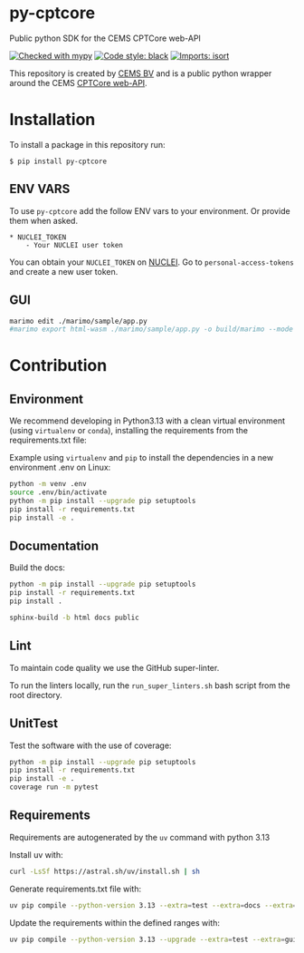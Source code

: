 # py-cptcore
Public python SDK for the CEMS CPTCore web-API

[![Checked with mypy](https://www.mypy-lang.org/static/mypy_badge.svg)](http://mypy-lang.org/)
[![Code style: black](https://img.shields.io/badge/code%20style-black-000000.svg)](https://github.com/psf/black)
[![Imports: isort](https://img.shields.io/badge/%20imports-isort-%231674b1?style=flat&labelColor=ef8336)](https://pycqa.github.io/isort/)


This repository is created by [CEMS BV](https://cemsbv.nl/) and is a public python wrapper around the CEMS [CPTCore web-API](https://nuclei.cemsbv.io/#/cptcore/api).

# Installation

To install a package in this repository run:

`$ pip install py-cptcore`


## ENV VARS

To use `py-cptcore` add the follow ENV vars to your environment. Or provide them when asked.

```
* NUCLEI_TOKEN
    - Your NUCLEI user token
```

You can obtain your `NUCLEI_TOKEN` on [NUCLEI](https://nuclei.cemsbv.io/#/). 
Go to `personal-access-tokens` and create a new user token.

## GUI

```bash
marimo edit ./marimo/sample/app.py
#marimo export html-wasm ./marimo/sample/app.py -o build/marimo --mode edit
```


# Contribution

## Environment

We recommend developing in Python3.13 with a clean virtual environment (using `virtualenv` or `conda`), installing the requirements from the requirements.txt file:

Example using `virtualenv` and `pip` to install the dependencies in a new environment .env on Linux:

```bash
python -m venv .env
source .env/bin/activate
python -m pip install --upgrade pip setuptools
pip install -r requirements.txt
pip install -e .
```

## Documentation

Build the docs:

```bash
python -m pip install --upgrade pip setuptools
pip install -r requirements.txt
pip install .

sphinx-build -b html docs public
```

## Lint

To maintain code quality we use the GitHub super-linter.

To run the linters locally, run the `run_super_linters.sh` bash script from the root directory.

## UnitTest

Test the software with the use of coverage:

```bash
python -m pip install --upgrade pip setuptools
pip install -r requirements.txt
pip install -e .
coverage run -m pytest
```

## Requirements

Requirements are autogenerated by the `uv` command with python 3.13

Install uv with:

```bash
curl -LsSf https://astral.sh/uv/install.sh | sh
```

Generate requirements.txt file with:

```bash
uv pip compile --python-version 3.13 --extra=test --extra=docs --extra=gui --output-file=requirements.txt pyproject.toml
```

Update the requirements within the defined ranges with:

```bash
uv pip compile --python-version 3.13 --upgrade --extra=test --extra=gui --extra=docs --output-file=requirements.txt pyproject.toml
```